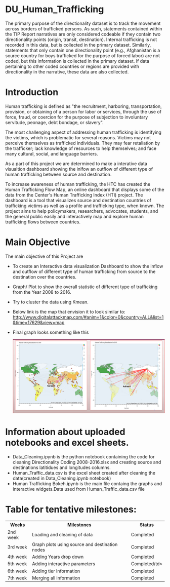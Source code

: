 # DU_Human_Trafficking

The primary purpose of the directionality dataset is to track the movement across borders of trafficked persons. As such, statements contained within the TIP Report narratives are only considered codeable if they contain two directionality points (origin, transit, destination). Internal trafficking is not recorded in this data, but is collected in the primary dataset. Similarly, statements that only contain one directionality point (e.g., Afghanistan is a source country for boys trafficked for the purpose of forced labor) are not coded, but this information is collected in the primary dataset. If data pertaining to other coded countries or regions are provided with directionality in the narrative, these data are also collected.


# Introduction

Human trafficking is defined as "the recruitment, harboring, transportation, provision, or obtaining of a person for labor or services, through the use of force, fraud, or coercion for the purpose of subjection to involuntary servitude, peonage, debt bondage, or slavery".

The most challenging aspect of addressing human trafficking is identifying the victims, which is problematic for several reasons. Victims may not perceive themselves as trafficked individuals. They may fear retaliation by the trafficker; lack knowledge of resources to help themselves; and face many cultural, social, and language barriers.

As a part of this project we are determined to make a interative data visualtion dashboard showing the inlfow an outflow of different type of human trafficking between source and destination.

To increase awareness of human trafficking, the HTC has created the Human Trafficking Flow Map, an online dashboard that displays some of the data from the Center's Human Trafficking Index (HTI) project. The dashboard is a tool that visualizes source and destination countries of trafficking victims as well as a profile and trafficking type, when known. The project aims to help policymakers, researchers, advocates, students, and the general public easily and interactively map and explore human trafficking flows between countries.

# Main Objective
The main objective of this Project are

- To create an Interactive data visualization Dashboard to show the inflow and outflow of different type of human trafficking from source to the destination over the countries.

- Graph/ Plot to show the overall statistic of different type of trafficking from the Year 2008 to 2016.

- Try to cluster the data using Kmean.

- Below link is the map that envision it to look similar to: 
   http://www.digitalattackmap.com/#anim=1&color=0&country=ALL&list=1&time=17629&view=map

- Final graph looks something like this

  ![alt text](https://github.com/rose0037/DU-Human-Trafficking/blob/master/new_pic.PNG)
 
# Information about uploaded notebooks and excel sheets.
  - Data_Cleaning.ipynb is the python notebook containing the code for cleaning Directionality Coding 2008-2016.xlsx and         creating source and destinations latitidues and longitudes columns.
  - Human_Traffic_data.csv is the excel sheet created after cleaning the data(created in Data_Cleaning.ipynb notebook)
  - Human Trafficking Bokeh.ipynb is the main file containg the graphs and interactive widgets.Data used from                   Human_Traffic_data.csv file
 
 # Table for tentative milestones:

<table>
<tr>
  <th>Weeks</th><th>Milestones</th><th>Status</th>
</tr>
<tr>
  <td>2nd week</td><td>Loading and cleaning of data</td><td>Completed</td>
</tr>
<tr>
<td>3rd week</td><td>Graph plots using source and destination nodes</td><td>Completed</td>
</tr>
<tr>
<td>4th week</td><td>Adding Years drop down</td><td>Completed</td>
</tr>
<tr>
<td>5th week</td><td>Adding interactive parameters</td><td>Completed/td>
</tr>
<tr>
<td>6th week</td><td>Adding tier Information</td><td>Completed</td>
</tr>
<tr>
<td>7th week</td><td>Merging all information</td><td> Completed</td>
</tr>
</table>
